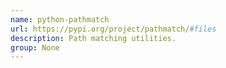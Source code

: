 ```yaml
---
name: python-pathmatch
url: https://pypi.org/project/pathmatch/#files
description: Path matching utilities.
group: None
---
```

